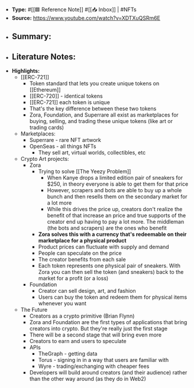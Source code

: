 - **Type:** #[[🟦 Reference Note]] #[[📥 Inbox]] | #NFTs
- **Source:** https://www.youtube.com/watch?v=XDTXuQSRm6E
- **Summary:**
    - 
- **Literature Notes:**
    - 
- **Highlights:**
    - [[ERC-721]]
        - Token standard that lets you create unique tokens on [[Ethereum]]
        - [[ERC-720]] - identical tokens
        - [[ERC-721]] each token is unique
        - That's the key difference between these two tokens
        - Zora, Foundation, and Superrare all exist as marketplaces for buying, selling, and trading these unique tokens (like art or trading cards)
    - Marketplaces:
        - Superrare - rare NFT artwork
        - OpenSeas - all things NFTs
            - They sell art, virtual worlds, collectibles, etc
    - Crypto Art projects:
        - Zora
            - Trying to solve [[The Yeezy Problem]]
                - When Kanye drops a limited edition pair of sneakers for $250, in theory everyone is able to get them for that price
                - However, scrapers and bots are able to buy up a whole bunch and then resells them on the secondary market for a lot more
                - While this drives the price up, creators don't realize the benefit of that increase an price and true supports of the creator end up having to pay a lot more. The middleman (the bots and scrapers) are the ones who benefit
            - **Zora solves this with a currency that's redeemable on their marketplace for a physical product**
            - Product prices can fluctuate with supply and demand
            - People can speculate on the price
            - The creator benefits from each sale
            - Each token represents one physical pair of sneakers. With Zora you can then sell the token (and sneakers) back to the market for a profit (or a loss)
        - Foundation
            - Creator can sell design, art, and fashion
            - Users can buy the token and redeem them for physical items whenever you want
    - The Future
        - Creators as a crypto primitive (Brian Flynn)
        - Zora and Foundation are the first types of applications that bring creators into crypto. But they're really just the first stage
        - There will be a second stage that will bring even more
        - Creators to earn and users to speculate
        - APIs
            - TheGraph - getting data
            - Torus - signing in in a way that users are familiar with
            - Wyre - trading/exchanging with cheaper fees
        - Developers will build around creators (and their audience) rather than the other way around (as they do in Web2)
